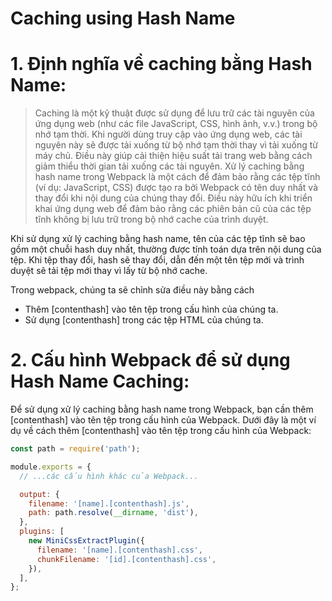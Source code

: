 # Caching using Hash Name

# 1. Định nghĩa về caching bằng Hash Name:
> Caching là một kỹ thuật được sử dụng để lưu trữ các tài nguyên của ứng dụng web (như các file JavaScript, CSS, hình ảnh, v.v.) trong bộ nhớ tạm thời. Khi người dùng truy cập vào ứng dụng web, các tài nguyên này sẽ được tải xuống từ bộ nhớ tạm thời thay vì tải xuống từ máy chủ. Điều này giúp cải thiện hiệu suất tải trang web bằng cách giảm thiểu thời gian tải xuống các tài nguyên.
 Xử lý caching bằng hash name trong Webpack là một cách để đảm bảo rằng các tệp tĩnh (ví dụ: JavaScript, CSS) được tạo ra bởi Webpack có tên duy nhất và thay đổi khi nội dung của chúng thay đổi. Điều này hữu ích khi triển khai ứng dụng web để đảm bảo rằng các phiên bản cũ của các tệp tĩnh không bị lưu trữ trong bộ nhớ cache của trình duyệt.

Khi sử dụng xử lý caching bằng hash name, tên của các tệp tĩnh sẽ bao gồm một chuỗi hash duy nhất, thường được tính toán dựa trên nội dung của tệp. Khi tệp thay đổi, hash sẽ thay đổi, dẫn đến một tên tệp mới và trình duyệt sẽ tải tệp mới thay vì lấy từ bộ nhớ cache.

Trong webpack, chúng ta sẽ chỉnh sửa điều này bằng cách
- Thêm [contenthash] vào tên tệp trong cấu hình của chúng ta.
- Sử dụng [contenthash] trong các tệp HTML của chúng ta.

# 2. Cấu hình Webpack để sử dụng Hash Name Caching:
Để sử dụng xử lý caching bằng hash name trong Webpack, bạn cần thêm [contenthash] vào tên tệp trong cấu hình của Webpack. Dưới đây là một ví dụ về cách thêm [contenthash] vào tên tệp trong cấu hình của Webpack:
```js
const path = require('path');

module.exports = {
  // ...các cấu hình khác của Webpack...

  output: {
    filename: '[name].[contenthash].js',
    path: path.resolve(__dirname, 'dist'),
  },
  plugins: [
    new MiniCssExtractPlugin({
      filename: '[name].[contenthash].css',
      chunkFilename: '[id].[contenthash].css',
    }),
  ],
};
```